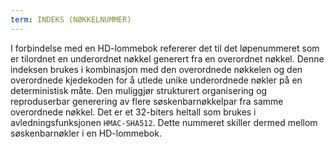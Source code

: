 ```yaml
---
term: INDEKS (NØKKELNUMMER)
---
```

I forbindelse med en HD-lommebok refererer det til det løpenummeret som er tilordnet en underordnet nøkkel generert fra en overordnet nøkkel. Denne indeksen brukes i kombinasjon med den overordnede nøkkelen og den overordnede kjedekoden for å utlede unike underordnede nøkler på en deterministisk måte. Den muliggjør strukturert organisering og reproduserbar generering av flere søskenbarnøkkelpar fra samme overordnede nøkkel. Det er et 32-biters heltall som brukes i avledningsfunksjonen `HMAC-SHA512`. Dette nummeret skiller dermed mellom søskenbarnøkler i en HD-lommebok.